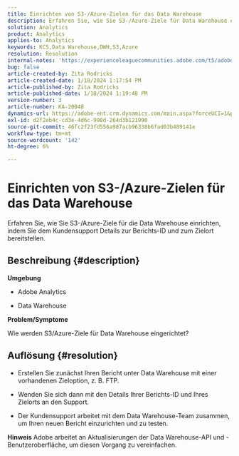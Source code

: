 ```yaml
---
title: Einrichten von S3-/Azure-Zielen für das Data Warehouse
description: Erfahren Sie, wie Sie S3-/Azure-Ziele für Data Warehouse einrichten.
solution: Analytics
product: Analytics
applies-to: Analytics
keywords: KCS,Data Warehouse,DWH,S3,Azure
resolution: Resolution
internal-notes: 'https://experienceleaguecommunities.adobe.com/t5/adobe-analytics-ideas/amazon-s3-support-for-data-warehouse/idi-p/341037  Azure example: https://jira.corp.adobe.com/browse/AN-259530  S3 example: https://jira.corp.adobe.com/browse/AN-294769'
bug: false
article-created-by: Zita Rodricks
article-created-date: 1/18/2024 1:17:54 PM
article-published-by: Zita Rodricks
article-published-date: 1/18/2024 1:19:48 PM
version-number: 3
article-number: KA-20048
dynamics-url: https://adobe-ent.crm.dynamics.com/main.aspx?forceUCI=1&pagetype=entityrecord&etn=knowledgearticle&id=cf6b0afa-03b6-ee11-a569-6045bd0065f9
exl-id: d2f2eb4c-cd3e-4d6c-998d-264d3b121990
source-git-commit: 46fc2f23fd556a987acb96338b6fad03b489141e
workflow-type: tm+mt
source-wordcount: '142'
ht-degree: 6%

---
```


# Einrichten von S3-/Azure-Zielen für das Data Warehouse


Erfahren Sie, wie Sie S3-/Azure-Ziele für die Data Warehouse einrichten, indem Sie dem Kundensupport Details zur Berichts-ID und zum Zielort bereitstellen.

## Beschreibung {#description}


<b>Umgebung</b>

- Adobe Analytics

- Data Warehouse

<b>Problem/Symptome</b>

Wie werden S3/Azure-Ziele für Data Warehouse eingerichtet?


## Auflösung {#resolution}


- Erstellen Sie zunächst Ihren Bericht unter Data Warehouse mit einer vorhandenen Zieloption, z. B. FTP.

- Wenden Sie sich dann mit den Details Ihrer Berichts-ID und Ihres Zielorts an den Support.

- Der Kundensupport arbeitet mit dem Data Warehouse-Team zusammen, um Ihren neuen Bericht einzurichten und zu testen.

<b>Hinweis</b>
Adobe arbeitet an Aktualisierungen der Data Warehouse-API und -Benutzeroberfläche, um diesen Vorgang zu vereinfachen.
